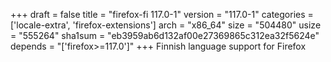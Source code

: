 +++
draft = false
title = "firefox-fi 117.0-1"
version = "117.0-1"
categories = ['locale-extra', 'firefox-extensions']
arch = "x86_64"
size = "504480"
usize = "555264"
sha1sum = "eb3959ab6d132af00e27369865c312ea32f5624e"
depends = "['firefox>=117.0']"
+++
Finnish language support for Firefox